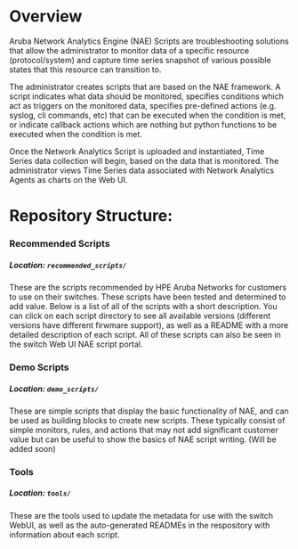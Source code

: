# Overview


Aruba Network Analytics Engine (NAE) Scripts are troubleshooting solutions that allow the administrator to monitor data of a specific resource (protocol/system) and capture time series snapshot of various possible states that this resource can transition to.

The administrator creates scripts that are based on the NAE framework. A script indicates what data should be monitored, specifies conditions which act as triggers on the monitored data, specifies pre-defined actions (e.g. syslog, cli commands, etc) that can be executed when the condition is met, or indicate callback actions which are nothing but python functions to
be executed when the condition is met.

Once the Network Analytics Script is uploaded and instantiated, Time Series data collection will begin, based on the data that is monitored. The administrator views Time Series data associated with Network Analytics Agents as charts on the Web UI.

# Repository Structure:

### Recommended Scripts
##### Location: `recommended_scripts/`
These are the scripts recommended by HPE Aruba Networks for customers to use on their switches. These scripts have been tested and determined to add value. Below is a list of all of the scripts with a short description. You can click on each script directory to see all available versions (different versions have different firwmare support), as well as a README with a more detailed description of each script. All of these scripts can also be seen in the switch Web UI NAE script portal.

### Demo Scripts
##### Location: `demo_scripts/`
These are simple scripts that display the basic functionality of NAE, and can be used as building blocks to create new scripts.  These typically consist of simple monitors, rules, and actions that may not add significant customer value but can be useful to show the basics of NAE script writing.  (Will be added soon)

### Tools
##### Location: `tools/`
These are the tools used to update the metadata for use with the switch WebUI, as well as the auto-generated READMEs in the respository with information about each script.  
